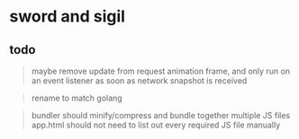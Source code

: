 # sword and sigil

## todo

> maybe remove update from request animation frame,
  and only run on an event listener as soon as network snapshot is received

> rename to match golang

> bundler should minify/compress and bundle together multiple JS files
> app.html should not need to list out every required JS file manually 
